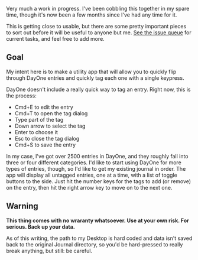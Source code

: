 Very much a work in progress. I've been cobbling this together in my spare time, though it's now been a few months since I've had any time for it.

This is getting close to usable, but there are some pretty important pieces to sort out before it will be useful to anyone but me. [See the issue queue](https://github.com/brockboland/DayOneTagger/issues) for current tasks, and feel free to add more.

## Goal
My intent here is to make a utility app that will allow you to quickly flip through DayOne entries and quickly tag each one with a single keypress.

DayOne doesn't include a really quick way to tag an entry. Right now, this is the process:
- Cmd+E to edit the entry
- Cmd+T to open the tag dialog
- Type part of the tag
- Down arrow to select the tag
- Enter to choose it
- Esc to close the tag dialog
- Cmd+S to save the entry

In my case, I've got over 2500 entries in DayOne, and they roughly fall into three or four different categories. I'd like to start using DayOne for more types of entries, though, so I'd like to get my existing journal in order. The app will display all untagged entries, one at a time, with a list of toggle buttons to the side. Just hit the number keys for the tags to add (or remove) on the entry, then hit the right arrow key to move on to the next one.

## Warning
**This thing comes with no wraranty whatsoever. Use at your own risk. For serious. Back up your data.**

As of this writing, the path to my Desktop is hard coded and data isn't saved back to the original Journal directory, so you'd be hard-pressed to really break anything, but still: be careful.
